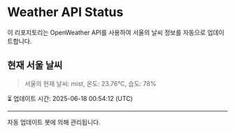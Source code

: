 
# Weather API Status

이 리포지토리는 OpenWeather API를 사용하여 서울의 날씨 정보를 자동으로 업데이트합니다.

## 현재 서울 날씨
> 서울의 현재 날씨: mist, 온도: 23.76°C, 습도: 78%

⏳ 업데이트 시간: 2025-06-18 00:54:12 (UTC)

---
자동 업데이트 봇에 의해 관리됩니다.
